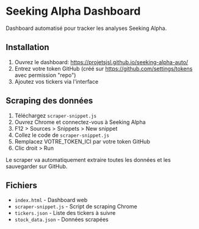 ﻿# Seeking Alpha Dashboard

Dashboard automatisé pour tracker les analyses Seeking Alpha.

## Installation

1. Ouvrez le dashboard: https://projetsjsl.github.io/seeking-alpha-auto/
2. Entrez votre token GitHub (créé sur https://github.com/settings/tokens avec permission "repo")
3. Ajoutez vos tickers via l'interface

## Scraping des données

1. Téléchargez `scraper-snippet.js`
2. Ouvrez Chrome et connectez-vous à Seeking Alpha
3. F12 > Sources > Snippets > New snippet
4. Collez le code de `scraper-snippet.js`
5. Remplacez VOTRE_TOKEN_ICI par votre token GitHub
6. Clic droit > Run

Le scraper va automatiquement extraire toutes les données et les sauvegarder sur GitHub.

## Fichiers

- `index.html` - Dashboard web
- `scraper-snippet.js` - Script de scraping Chrome
- `tickers.json` - Liste des tickers à suivre
- `stock_data.json` - Données scrapées
